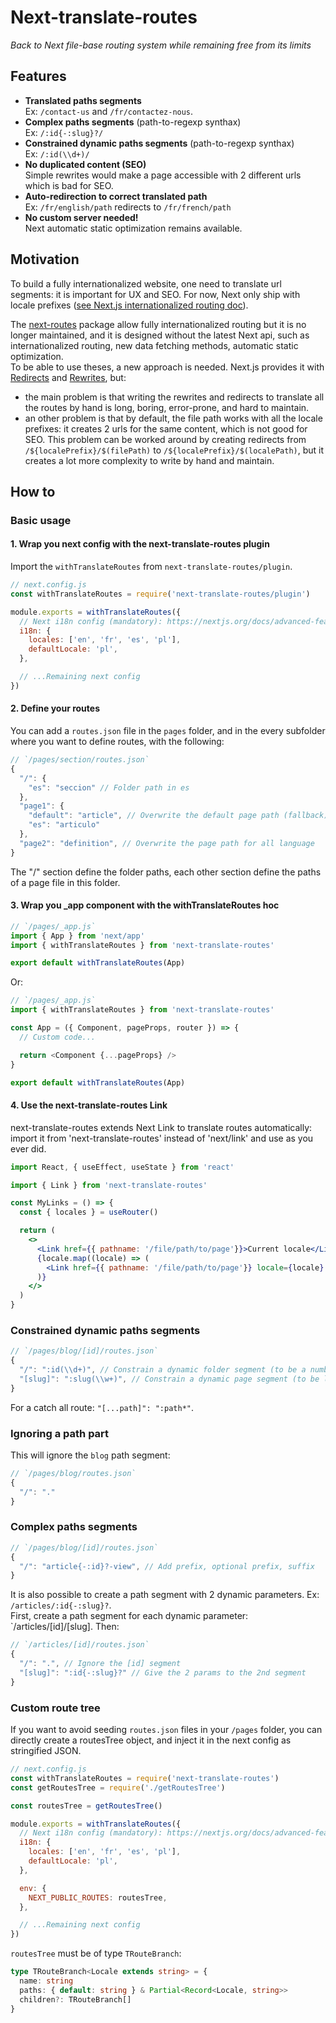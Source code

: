 # Next-translate-routes

_Back to Next file-base routing system while remaining free from its limits_

## Features

- **Translated paths segments**  
  Ex: `/contact-us` and `/fr/contactez-nous`.
- **Complex paths segments** (path-to-regexp synthax)  
  Ex: `/:id{-:slug}?/`
- **Constrained dynamic paths segments** (path-to-regexp synthax)  
  Ex: `/:id(\\d+)/`
- **No duplicated content (SEO)**  
  Simple rewrites would make a page accessible with 2 different urls which is bad for SEO.
- **Auto-redirection to correct translated path**  
  Ex: `/fr/english/path` redirects to `/fr/french/path`
- **No custom server needed!**  
  Next automatic static optimization remains available.

## Motivation

To build a fully internationalized website, one need to translate url segments: it is important for UX and SEO.
For now, Next only ship with locale prefixes ([see Next.js internationalized routing doc](https://nextjs.org/docs/advanced-features/i18n-routing)).

The [next-routes](https://github.com/fridays/next-routes) package allow fully internationalized routing but it is no longer maintained, and it is designed without the latest Next api, such as internationalized routing, new data fetching methods, automatic static optimization.  
To be able to use theses, a new approach is needed. Next.js provides it with [Redirects](https://nextjs.org/docs/api-reference/next.config.js/redirects) and [Rewrites](https://nextjs.org/docs/api-reference/next.config.js/rewrites), but:

- the main problem is that writing the rewrites and redirects to translate all the routes by hand is long, boring, error-prone, and hard to maintain.
- an other problem is that by default, the file path works with all the locale prefixes: it creates 2 urls for the same content, which is not good for SEO. This problem can be worked around by creating redirects from `/${localePrefix}/$(filePath)` to `/${localePrefix}/$(localePath)`, but it creates a lot more complexity to write by hand and maintain.

## How to

### Basic usage

#### 1. Wrap you next config with the next-translate-routes plugin

Import the `withTranslateRoutes` from `next-translate-routes/plugin`.

```javascript
// next.config.js
const withTranslateRoutes = require('next-translate-routes/plugin')

module.exports = withTranslateRoutes({
  // Next i18n config (mandatory): https://nextjs.org/docs/advanced-features/i18n-routing
  i18n: {
    locales: ['en', 'fr', 'es', 'pl'],
    defaultLocale: 'pl',
  },

  // ...Remaining next config
})
```

#### 2. Define your routes

You can add a `routes.json` file in the `pages` folder, and in the every subfolder where you want to define routes, with the following:

```js
// `/pages/section/routes.json`
{
  "/": {
    "es": "seccion" // Folder path in es
  },
  "page1": {
    "default": "article", // Overwrite the default page path (fallback)
    "es": "articulo"
  },
  "page2": "definition", // Overwrite the page path for all language
}
```

The "/" section define the folder paths, each other section define the paths of a page file in this folder.

#### 3. Wrap you \_app component with the withTranslateRoutes hoc

```js
// `/pages/_app.js`
import { App } from 'next/app'
import { withTranslateRoutes } from 'next-translate-routes'

export default withTranslateRoutes(App)
```
Or:
```js
// `/pages/_app.js`
import { withTranslateRoutes } from 'next-translate-routes'

const App = ({ Component, pageProps, router }) => {
  // Custom code...

  return <Component {...pageProps} />
}

export default withTranslateRoutes(App)
```

#### 4. Use the next-translate-routes Link

next-translate-routes extends Next Link to translate routes automatically: import it from 'next-translate-routes' instead of 'next/link' and use as you ever did.

```jsx
import React, { useEffect, useState } from 'react'

import { Link } from 'next-translate-routes'

const MyLinks = () => {
  const { locales } = useRouter()

  return (
    <>
      <Link href={{ pathname: '/file/path/to/page'}}>Current locale</Link>
      {locale.map((locale) => (
        <Link href={{ pathname: '/file/path/to/page'}} locale={locale} key={locale}>{locale}</Link>
      )}
    </>
  )
}

```

### Constrained dynamic paths segments

```js
// `/pages/blog/[id]/routes.json`
{
  "/": ":id(\\d+)", // Constrain a dynamic folder segment (to be a number here)
  "[slug]": ":slug(\\w+)", // Constrain a dynamic page segment (to be letters here)
}
```

For a catch all route: `"[...path]": ":path*"`.

### Ignoring a path part

This will ignore the `blog` path segment:

```js
// `/pages/blog/routes.json`
{
  "/": "."
}
```

### Complex paths segments

```js
// `/pages/blog/[id]/routes.json`
{
  "/": "article{-:id}?-view", // Add prefix, optional prefix, suffix
}
```

It is also possible to create a path segment with 2 dynamic parameters. Ex: `/articles/:id{-:slug}?`.  
First, create a path segment for each dynamic parameter: `/articles/[id]/[slug].
Then:

```js
// `/articles/[id]/routes.json`
{
  "/": ".", // Ignore the [id] segment
  "[slug]": ":id{-:slug}?" // Give the 2 params to the 2nd segment
}
```

### Custom route tree

If you want to avoid seeding `routes.json` files in your `/pages` folder,
you can directly create a routesTree object, and inject it in the next config as stringified JSON.

```javascript
// next.config.js
const withTranslateRoutes = require('next-translate-routes')
const getRoutesTree = require('./getRoutesTree')

const routesTree = getRoutesTree()

module.exports = withTranslateRoutes({
  // Next i18n config (mandatory): https://nextjs.org/docs/advanced-features/i18n-routing
  i18n: {
    locales: ['en', 'fr', 'es', 'pl'],
    defaultLocale: 'pl',
  },

  env: {
    NEXT_PUBLIC_ROUTES: routesTree,
  },

  // ...Remaining next config
})
```

`routesTree` must be of type `TRouteBranch`:

```typescript
type TRouteBranch<Locale extends string> = {
  name: string
  paths: { default: string } & Partial<Record<Locale, string>>
  children?: TRouteBranch[]
}
```
